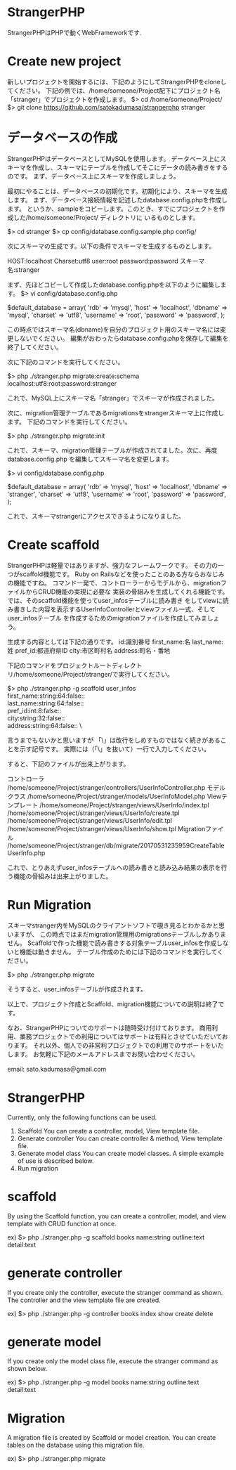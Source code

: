 # StrangerPHP
StrangerPHPはPHPで動くWebFrameworkです.

# Create new project
新しいプロジェクトを開始するには、下記のようにしてStrangerPHPをcloneしてください。
下記の例では、/home/someone/Project配下にプロジェクト名「stranger」でプロジェクトを作成します。
$> cd /home/someone/Project/
$> git clone https://github.com/satokadumasa/strangerphp stranger

# データベースの作成
StrangerPHPはデータベースとしてMySQLを使用します。
データベース上にスキーマを作成し、スキーマにテーブルを作成してそこにデータの読み書きをするのです。
まず、データベース上にスキーマを作成しましょう。

最初にやることは、データベースの初期化です。初期化により、スキーマを生成します。
まず、データベース接続情報を記述したdatabase.config.phpを作成します。
というか、sampleをコピーします。このとき、すでにプロジェクトを作成した/home/someone/Project/
ディレクトリに  いるものとします。

$> cd stranger
$> cp config/database.config.sample.php config/

次にスキーマの生成です。以下の条件でスキーマを生成するものとします。

HOST:localhost
Charset:utf8
user:root
password:password
スキーマ名:stranger

まず、先ほどコピーして作成したdatabase.config.phpを以下のように編集します。
$> vi config/database.config.php

$default_database = array(
  'rdb'      => 'mysql',
  'host'     => 'localhost',
  'dbname'   => 'mysql',
  'charset'  => 'utf8',
  'username' => 'root',
  'password' => 'password',
);

この時点ではスキーマ名(dbname)を自分のプロジェクト用のスキーマ名には変更しないでください。
編集がおわったらdatabase.config.phpを保存して編集を終了してください。

次に下記のコマンドを実行してください。

$> php ./stranger.php migrate:create:schema localhost:utf8:root:password:stranger

これで、MySQL上にスキーマ名「stranger」でスキーマが作成されました。

次に、migration管理テーブルであるmigrationsをstrangerスキーマ上に作成します。
下記のコマンドを実行してください。

$> php ./stranger.php migrate:init

これで、スキーマ、migration管理テーブルが作成されてました。次に、再度database.config.php
を編集してスキーマ名を変更します。

$> vi config/database.config.php

$default_database = array(
  'rdb'      => 'mysql',
  'host'     => 'localhost',
  'dbname'   => 'stranger',
  'charset'  => 'utf8',
  'username' => 'root',
  'password' => 'password',
);

これで、スキーマstrangerにアクセスできるようになりました。

# Create scaffold
StrangerPHPは軽量ではありますが、強力なフレームワークです。
その力の一つがscaffold機能です。
Ruby on Railsなどを使ったことのある方ならおなじみの機能ですね。
コマンド一発で、コントローラーからモデルから、migrationファイルからCRUD機能の実現に必要な
実装の骨組みを生成してくれる機能です。では、そのscaffold機能を使ってuser_infosテーブルに読み書き
をしてviewに読み書きした内容を表示するUserInfoControllerとviewファイル一式、そしてuser_infosテーブル
を作成するためのmigrationファイルを作成してみましょう。

生成する内容としては下記の通りです。
id:識別番号
first_name:名
last_name:姓
pref_id:都道府県ID
city:市区町村名
address:町名・番地

下記のコマンドをプロジェクトルートディレクトリ/home/someone/Project/stranger/で実行してください。

$> php ./stranger.php -g scaffold user_infos \
first_name:string:64:false:: \
last_name:string:64:false:: \
pref_id:int:8:false:: \
city:string:32:false:: \
address:string:64:false:: \

言うまでもないかと思いますが 「\」は改行をしめすものではなく続きがあることを示す記号です。
実際には（「\」を抜いて）一行で入力してください。

すると、下記のファイルが出来上がります。

コントローラ
/home/someone/Project/stranger/controllers/UserInfoController.php
モデルクラス
/home/someone/Project/stranger/models/UserInfoModel.php
Viewテンプレート
/home/someone/Project/stranger/views/UserInfo/index.tpl
/home/someone/Project/stranger/views/UserInfo/create.tpl
/home/someone/Project/stranger/views/UserInfo/edit.tpl
/home/someone/Project/stranger/views/UserInfo/show.tpl
Migrationファイル
/home/someone/Project/stranger/db/migrate/20170531235959CreateTableUserInfo.php

これで、とりあえずuser_infosテーブルへの読み書きと読み込み結果の表示を行う機能の骨組みは出来上がりました。

# Run Migration
スキーマstranger内をMySQLのクライアントソフトで覗き見るとわかるかと思いますが、
この時点ではまだmigration管理用のmigrationsテーブルしかありません。
Scaffoldで作った機能で読み書きする対象テーブルuser_infosを作成しないと機能は動きません。
テーブル作成のためには下記のコマンドを実行してください。

$> php ./stranger.php migrate

そうすると、user_infosテーブルが作成されます。

以上で、プロジェクト作成とScaffold、migration機能についての説明は終了です。

なお、StrangerPHPについてのサポートは随時受け付けております。
商用利用、業務プロジェクトでの利用についてはサポートは有料とさせていただいております。
それ以外、個人での非営利プロジェクトでの利用でのサポートをいたします。
お気軽に下記のメールアドレスまでお問い合わせください。

email: sato.kadumasa＠gmail.com


# StrangerPHP
Currently, only the following functions can be used.
1. Scaffold
You can create a controller, model, View template file.
2. Generate controller
You can create controller & method, View template file.
3. Generate model class
You can create model classes.
A simple example of use is described below.
4. Run migration

# scaffold
By using the Scaffold function, you can create a controller, model, and view template with CRUD function at once.

ex)
$> php ./stranger.php -g scaffold books name:string outline:text detail:text 

# generate controller
If you create only the controller, execute the stranger command as shown.
The controller and the view template file are created.

ex)
$> php ./stranger.php -g controller books index show create delete

# generate model
If you create only the model class file, execute the stranger command as shown below.

ex)
$> php ./stranger.php -g model books name:string outline:text detail:text

# Migration
A migration file is created by Scaffold or model creation.
You can create tables on the database using this migration file.

ex)
$> php ./stranger.php migrate

